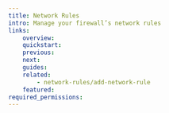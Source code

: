 ```yaml
---
title: Network Rules
intro: Manage your firewall’s network rules
links:
    overview:
    quickstart:
    previous:
    next:
    guides:
    related:
        - network-rules/add-network-rule
    featured:
required_permissions:
---
```

